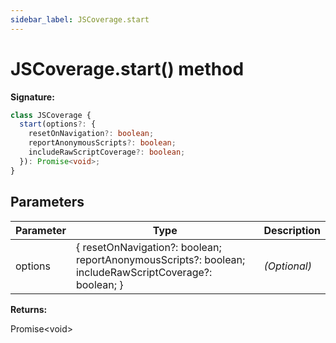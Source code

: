 ```yaml
---
sidebar_label: JSCoverage.start
---
```


# JSCoverage.start() method

**Signature:**

```typescript
class JSCoverage {
  start(options?: {
    resetOnNavigation?: boolean;
    reportAnonymousScripts?: boolean;
    includeRawScriptCoverage?: boolean;
  }): Promise<void>;
}
```

## Parameters

| Parameter | Type                                                                                                   | Description       |
| --------- | ------------------------------------------------------------------------------------------------------ | ----------------- |
| options   | { resetOnNavigation?: boolean; reportAnonymousScripts?: boolean; includeRawScriptCoverage?: boolean; } | <i>(Optional)</i> |

**Returns:**

Promise&lt;void&gt;
